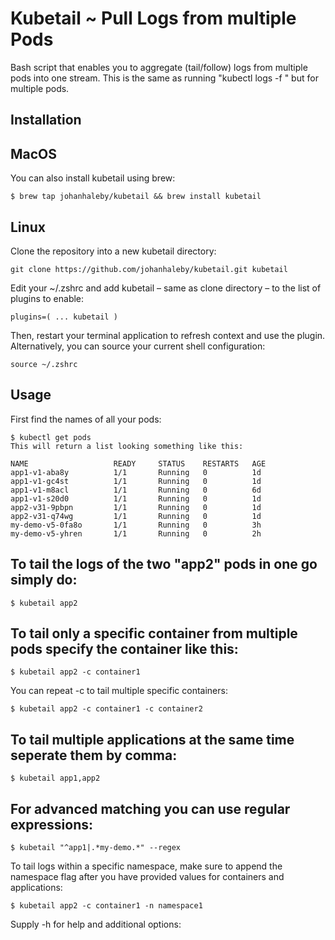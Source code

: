 # Kubetail ~ Pull Logs from multiple Pods


Bash script that enables you to aggregate (tail/follow) logs from multiple pods into one stream. This is the same as running "kubectl logs -f " but for multiple pods.

## Installation

## MacOS

You can also install kubetail using brew:

```
$ brew tap johanhaleby/kubetail && brew install kubetail
```


## Linux

Clone the repository into a new kubetail directory:

```
git clone https://github.com/johanhaleby/kubetail.git kubetail
```

Edit your ~/.zshrc and add kubetail – same as clone directory – to the list of plugins to enable:

```
plugins=( ... kubetail )
```

Then, restart your terminal application to refresh context and use the plugin. Alternatively, you can source your current shell configuration:

```
source ~/.zshrc
```


## Usage

First find the names of all your pods:

```
$ kubectl get pods
This will return a list looking something like this:

NAME                   READY     STATUS    RESTARTS   AGE
app1-v1-aba8y          1/1       Running   0          1d
app1-v1-gc4st          1/1       Running   0          1d
app1-v1-m8acl  	       1/1       Running   0          6d
app1-v1-s20d0  	       1/1       Running   0          1d
app2-v31-9pbpn         1/1       Running   0          1d
app2-v31-q74wg         1/1       Running   0          1d
my-demo-v5-0fa8o       1/1       Running   0          3h
my-demo-v5-yhren       1/1       Running   0          2h
```

## To tail the logs of the two "app2" pods in one go simply do:

```
$ kubetail app2
```

## To tail only a specific container from multiple pods specify the container like this:

```
$ kubetail app2 -c container1
```

You can repeat -c to tail multiple specific containers:

```
$ kubetail app2 -c container1 -c container2
```

## To tail multiple applications at the same time seperate them by comma:

```
$ kubetail app1,app2
```

## For advanced matching you can use regular expressions:

```
$ kubetail "^app1|.*my-demo.*" --regex
```

To tail logs within a specific namespace, make sure to append the namespace flag after you have provided values for containers and applications:

```
$ kubetail app2 -c container1 -n namespace1
```
Supply -h for help and additional options:
